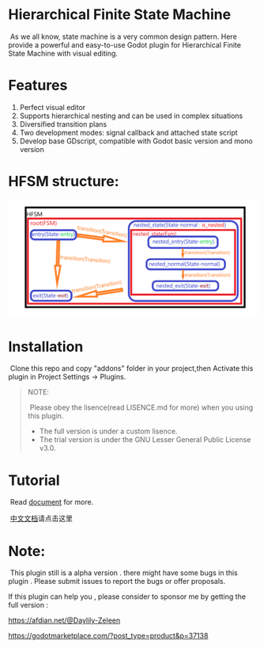 # Hierarchical Finite State Machine

​		As we all know, state machine is a very common design pattern. Here provide a powerful and easy-to-use Godot plugin for Hierarchical Finite State Machine with visual editing.

# Features

1. Perfect visual editor
2. Supports hierarchical nesting and can be used in complex situations
3. Diversified transition plans 
4. Two development modes: signal callback and attached state script
5. Develop base GDscript, compatible with Godot basic version and mono version

# HFSM structure:

![](DOCUMENT.assets/strusture.png)

# Installation

​		Clone this repo and copy "addons" folder in your project,then Activate this plugin in Project Settings -> Plugins.

> NOTE:
>
> ​		Please obey the lisence(read LISENCE.md for more) when you using this plugin.
>
> + The full version is under a custom lisence.
> + The trial version is under the GNU Lesser General Public License v3.0.
>
# Tutorial

​		Read [document](Document_en.md) for more.

​		[中文文档](Document_cn.md)请点击这里

# Note:

​		This plugin still is a alpha version . there might have some bugs in this plugin . Please submit issues to report the bugs or offer proposals.



If this plugin can help you , please consider to sponsor me by getting the full version :

https://afdian.net/@Daylily-Zeleen

https://godotmarketplace.com/?post_type=product&p=37138 
